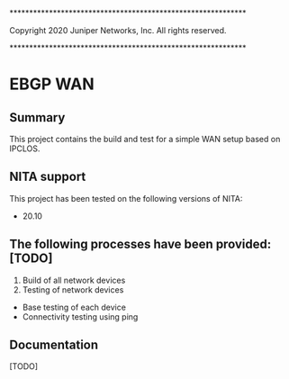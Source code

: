 \************************************************************

Copyright 2020 Juniper Networks, Inc. All rights reserved.
 
\************************************************************

EBGP WAN
========

Summary
-------

This project contains the build and test for a simple WAN setup based on IPCLOS.


NITA support
------------

This project has been tested on the following versions of NITA:
  * 20.10

The following processes have been provided: [TODO]
--------------------------------------------------

1. Build of all network devices
2. Testing of network devices
  * Base testing of each device
  * Connectivity testing using ping

Documentation
-------------

[TODO]

